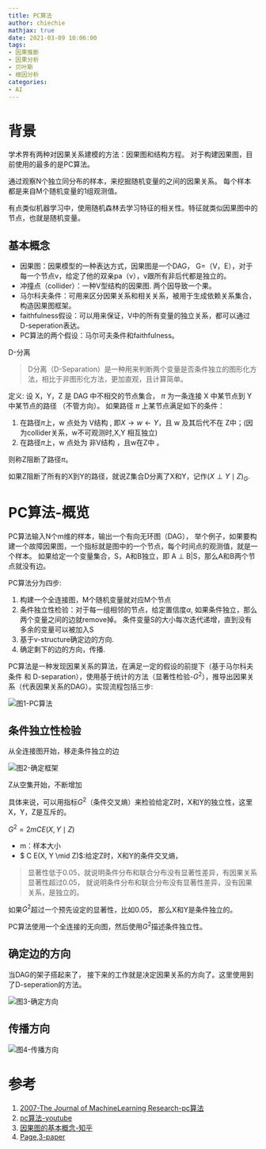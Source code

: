 ```yaml
---
title: PC算法
author: chiechie
mathjax: true
date: 2021-03-09 10:06:00
tags:
- 因果推断
- 因果分析
- 贝叶斯
- 根因分析
categories: 
- AI
---
```


# 背景

学术界有两种对因果关系建模的方法：因果图和结构方程。
对于构建因果图，目前使用的最多的是PC算法。

通过观察N个独立同分布的样本，来挖掘随机变量的之间的因果关系。
每个样本都是来自M个随机变量的1组观测值。

有点类似机器学习中，使用随机森林去学习特征的相关性。特征就类似因果图中的节点，也就是随机变量。

##  基本概念

- 因果图：因果模型的一种表达方式，因果图是一个DAG， G=（V，E），对于每一个节点v，给定了他的双亲pa（v），v跟所有非后代都是独立的。
- 冲撞点（collider）：一种V型结构的因果图. 两个因导致一个果。
- 马尔科夫条件：可用来区分因果关系和相关关系，被用于生成依赖关系集合，构造因果图框架。
- faithfulness假设：可以用来保证，V中的所有变量的独立关系，都可以通过D-seperation表达。
- PC算法的两个假设：马尔可夫条件和faithfulness。

D-分离

> D分离（D-Separation）是一种用来判断两个变量是否条件独立的图形化方法，相比于非图形化方法，更加直观，且计算简单。 

定义: 设 X，Y，Z 是 DAG 中不相交的节点集合， $\pi$ 为一条连接 X 中某节点到 Y 中某节点的路径 （不管方向）。 如果路径 $\pi$ 上某节点满足如下的条件：

1. 在路径$\pi$上，w 点处为 V结构 , 即$X \rightarrow w \leftarrow Y$，且 w 及其后代不在 Z中；(因为collider关系，w不可观测时,X,Y 相互独立)
2. 在路径$\pi$上，w 点处为 非V结构 ，且w在Z中 。

则称Z阻断了路径$\pi$。 

如果Z阻断了所有的X到Y的路径，就说Z集合D分离了X和Y，记作$(X \perp Y \mid Z)_{G}$.


# PC算法-概览

PC算法输入N个m维的样本，输出一个有向无环图（DAG），
举个例子，如果要构建一个故障因果图，一个指标就是图中的一个节点，每个时间点的观测值，就是一个样本。
如果给定一个变量集合，S，A和B独立，即 A ⊥ B|S，那么A和B两个节点就没有边。

PC算法分为四步:

1) 构建一个全连接图，M个随机变量就对应M个节点
2) 条件独立性检验：对于每一组相邻的节点，给定置信度$\alpha$, 如果条件独立，那么两个变量之间的边就remove掉。
   条件变量S的大小每次迭代递增，直到没有多余的变量可以被加入S
3) 基于v-structure确定边的方向.
4) 确定剩下的边的方向，传播.

PC算法是一种发现因果关系的算法，在满足一定的假设的前提下（基于马尔科夫条件 和 D-separation），使用基于统计的方法（显著性检验-$G^2$），推导出因果关系（代表因果关系的DAG）。实现流程包括三步:

![图1-PC算法](pc-overview.png)

## 条件独立性检验

从全连接图开始，移走条件独立的边

![图2-确定框架](pc1.png)

Z从空集开始，不断增加

具体来说，可以用指标$G^2$（条件交叉熵）来检验给定Z时，X和Y的独立性，这里X，Y，Z是互斥的。

$G^{2}=2 m C E(X, Y \mid Z)$

- m：样本大小
- $ C E(X, Y \mid Z)$:给定Z时，X和Y的条件交叉熵，

> 显著性低于0.05，就说明条件分布和联合分布没有显著性差异，有因果关系
> 显著性超过0.05， 就说明条件分布和联合分布没有显著性差异，没有因果关系，是独立的。

如果$G^2$超过一个预先设定的显著性，比如0.05， 那么X和Y是条件独立的。

PC算法使用一个全连接的无向图，然后使用$G^2$描述条件独立性。


## 确定边的方向

当DAG的架子搭起来了， 接下来的工作就是决定因果关系的方向了。这里使用到了D-seperation的方法。 

![图3-确定方向](pc2.png)

## 传播方向

![图4-传播方向](pc3.png)


# 参考

1. [2007-The Journal of MachineLearning Research-pc算法](https://www.jmlr.org/papers/volume8/kalisch07a/kalisch07a.pdf)
2. [pc算法-youtube](https://www.youtube.com/watch?v=o2A61bJ0UCw)
3. [因果图的基本概念-知乎](https://zhuanlan.zhihu.com/p/269625734)
4. [Page,3-paper](https://netman.aiops.org/wp-content/uploads/2020/06/%E5%AD%9F%E5%AA%9B.pdf)